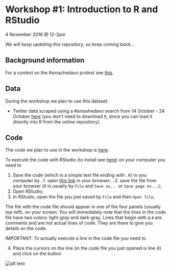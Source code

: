 # Workshop #1: Introduction to R and RStudio

4 November 2016 @ 12-2pm

*We will keep updating this repository, so keep coming back...*

## Background information

For a context on the #smachedavo protest see [this](http://www.abc.net.au/news/2016-10-19/smashed-avocado-australian-cafes-offering-discounts/7945014).

## Data

During the workshop we plan to use this dataset:

* Twitter data scraped using a #smashedavo search from 14 October - 24 October [here](https://github.com/fraba/digital_media_methods_sydney/blob/master/ws01/data/twitter_data.csv) (you don't need to download it, since you can load it directly into R from the online repository).

## Code

The code we plan to use in the workshop is [here](code/ws01_code.R).

To execute the code with RStudio (to install see [here]()) on your computer you need to

1. Save the code (which is a simple text file ending with `.R`) to you computer by
..1. open [this link](https://github.com/fraba/digital_media_methods_sydney/raw/master/ws01/code/ws01_code.R) in your browser;
..2. save the file from your browser (it is usually by `File` and `Save as...` or `Save page as...`);
2. Open RStudio;
3. In RStudio, open the file you just saved by `File` and then `Open file`;

The file with the code file should appear in one of the four panels (usually top-left). on your screen. You will immediately note that the lines in the code file have two colors: light-gray and dark-gray. Lines that begin with a `#` are comments and are not actual lines of code. They are there to give you details on the code.

IMPORTANT: To actually execute a line in the code file you need to

4. Place the cursors on the line (in the code file you just opened is line 4) and click on the button

![alt text](https://github.com/fraba/digital_media_methods_sydney/blob/master/pic/rstudio-run-button.png)






